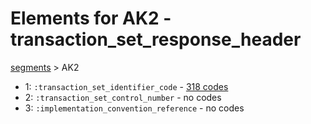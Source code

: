 # Elements for AK2 - transaction_set_response_header
[segments](../segments.md) > AK2
* 1: `:transaction_set_identifier_code` - [318 codes](../elements/AK2_1.md)
* 2: `:transaction_set_control_number` - no codes
* 3: `:implementation_convention_reference` - no codes
